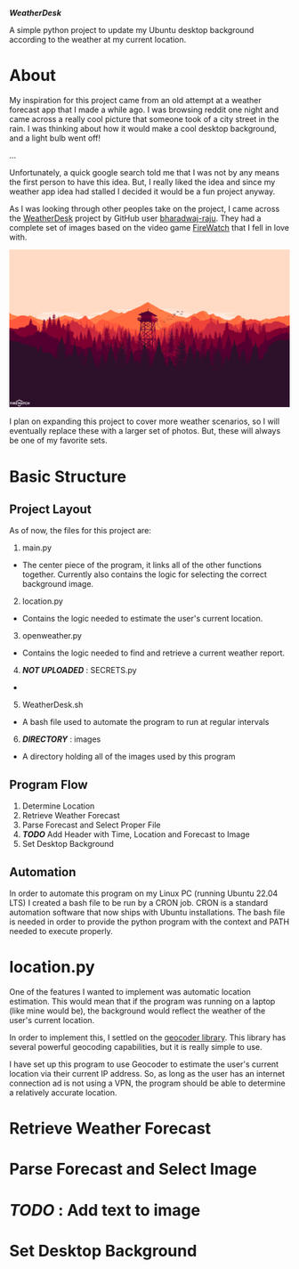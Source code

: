 ***WeatherDesk***

A simple python project to update my Ubuntu desktop background according to the weather at my current location.

# About

My inspiration for this project came from an old attempt at a weather forecast app that I made a while ago. I was browsing reddit one night and came across a really cool picture that someone took of a city street in the rain. I was thinking about how it would make a cool desktop background, and a light bulb went off! 

...

Unfortunately, a quick google search told me that I was not by any means the first person to have this idea. But, I really liked the idea and since my weather app idea had stalled I decided it would be a fun project anyway. 

As I was looking through other peoples take on the project, I came across the [WeatherDesk](https://github.com/bharadwaj-raju/WeatherDesk) project by GitHub user [bharadwaj-raju](https://github.com/bharadwaj-raju). They had a complete set of images based on the video game [FireWatch](https://www.firewatchgame.com/) that I fell in love with. 

![Image for a clear day](/images/day-clear.jpg)

I plan on expanding this project to cover more weather scenarios, so I will eventually replace these with a larger set of photos. But, these will always be one of my favorite sets.

# Basic Structure

## Project Layout

As of now, the files for this project are:
1. main.py
- The center piece of the program, it links all of the other functions together. Currently also contains the logic for selecting the correct background image.
2. location.py
- Contains the logic needed to estimate the user's current location.
3. openweather.py
- Contains the logic needed to find and retrieve a current weather report. 
4. ***NOT UPLOADED*** : SECRETS.py
- 
5. WeatherDesk.sh
- A bash file used to automate the program to run at regular intervals
6. ***DIRECTORY*** : images
- A directory holding all of the images used by this program

## Program Flow

1. Determine Location
2. Retrieve Weather Forecast
3. Parse Forecast and Select Proper File
4. ***TODO*** Add Header with Time, Location and Forecast to Image
5. Set Desktop Background

## Automation

In order to automate this program on my Linux PC (running Ubuntu 22.04 LTS) I created a bash file to be run by a CRON job. CRON is a standard automation software that now ships with Ubuntu installations. The bash file is needed in order to provide the python program with the context and PATH needed to execute properly.

# location.py

One of the features I wanted to implement was automatic location estimation. This would mean that if the program was running on a laptop (like mine would be), the background would reflect the weather of the user's current location.

In order to implement this, I settled on the [geocoder library](https://geocoder.readthedocs.io/api.html). This library has several powerful geocoding capabilities, but it is really simple to use.

I have set up this program to use Geocoder to estimate the user's current location via their current IP address. So, as long as the user has an internet connection ad is not using a VPN, the program should be able to determine a relatively accurate location.

# Retrieve Weather Forecast


# Parse Forecast and Select Image


# ***TODO*** : Add text to image


# Set Desktop Background

